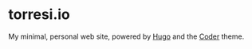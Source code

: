 # torresi.io

My minimal, personal web site, powered by [Hugo](https://gohugo.io/) and the [Coder](https://github.com/luizdepra/hugo-coder) theme.

